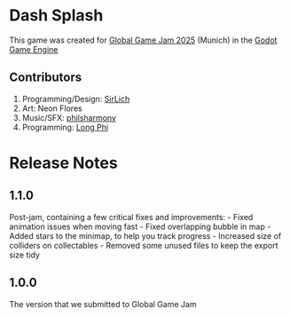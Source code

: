# Dash Splash

This game was created for [Global Game Jam 2025](https://globalgamejam.org/games/2025/dash-splash-8) (Munich) in the [Godot Game Engine](https://godotengine.org/)

## Contributors

1. Programming/Design: [SirLich](https://sirlich.dev/)
2. Art: Neon Flores
3. Music/SFX: [philsharmony](https://github.com/RenTenTen) 
4. Programming: [Long Phi](https://github.com/MUCPhamPhiL)

# Release Notes

## 1.1.0

Post-jam, containing a few critical fixes and improvements:
	- Fixed animation issues when moving fast
	- Fixed overlapping bubble in map
	- Added stars to the minimap, to help you track progress
	- Increased size of colliders on collectables
	- Removed some unused files to keep the export size tidy
	
## 1.0.0

The version that we submitted to Global Game Jam
